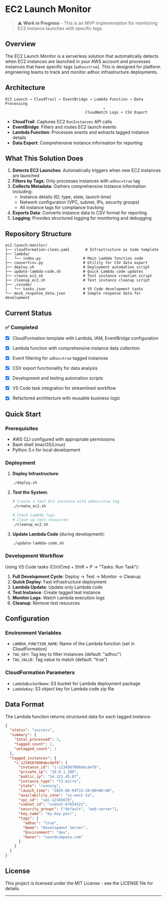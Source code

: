 # EC2 Launch Monitor

> ⚠️ **Work in Progress** - This is an MVP implementation for monitoring EC2 instance launches with specific tags.

## Overview

The EC2 Launch Monitor is a serverless solution that automatically detects when EC2 instances are launched in your AWS account and processes instances that have specific tags (`adhoc=true`). This is designed for platform engineering teams to track and monitor adhoc infrastructure deployments.

## Architecture

```
EC2 Launch → CloudTrail → EventBridge → Lambda Function → Data Processing
                                            ↓
                                    CloudWatch Logs + CSV Export
```

- **CloudTrail**: Captures EC2 `RunInstances` API calls
- **EventBridge**: Filters and routes EC2 launch events
- **Lambda Function**: Processes events and extracts tagged instance details
- **Data Export**: Comprehensive instance information for reporting

## What This Solution Does

1. **Detects EC2 Launches**: Automatically triggers when new EC2 instances are launched
2. **Filters by Tags**: Only processes instances with `adhoc=true` tag
3. **Collects Metadata**: Gathers comprehensive instance information including:
   - Instance details (ID, type, state, launch time)
   - Network configuration (VPC, subnet, IPs, security groups)
   - All instance tags for compliance tracking
4. **Exports Data**: Converts instance data to CSV format for reporting
5. **Logging**: Provides structured logging for monitoring and debugging

## Repository Structure

```
ec2-launch-monitor/
├── cloudformation-clean.yaml       # Infrastructure as Code template
├── lambda/
│   └── index.py                   # Main Lambda function code
├── convertcsv.py                  # Utility for CSV data export
├── deploy.sh                      # Deployment automation script
├── update-lambda-code.sh          # Quick Lambda code updates
├── create_ec2.sh                  # Test instance creation script
├── cleanup_ec2.sh                 # Test instance cleanup script
├── .vscode/
│   └── tasks.json                 # VS Code development tasks
└── mock_response_data.json        # Sample response data for development
```

## Current Status

### ✅ Completed
- [x] CloudFormation template with Lambda, IAM, EventBridge configuration
- [x] Lambda function with comprehensive instance data collection
- [x] Event filtering for `adhoc=true` tagged instances
- [x] CSV export functionality for data analysis
- [x] Development and testing automation scripts
- [x] VS Code task integration for streamlined workflow
- [x] Refactored architecture with reusable business logic


## Quick Start

### Prerequisites
- AWS CLI configured with appropriate permissions
- Bash shell (macOS/Linux)
- Python 3.x for local development

### Deployment

1. **Deploy Infrastructure**:
   ```bash
   ./deploy.sh
   ```

2. **Test the System**:
   ```bash
   # Create a test EC2 instance with adhoc=true tag
   ./create_ec2.sh
   
   # Check Lambda logs
   # Clean up test resources
   ./cleanup_ec2.sh
   ```

3. **Update Lambda Code** (during development):
   ```bash
   ./update-lambda-code.sh
   ```

### Development Workflow

Using VS Code tasks (Ctrl/Cmd + Shift + P → "Tasks: Run Task"):

1. **Full Development Cycle**: Deploy → Test → Monitor → Cleanup
2. **Quick Deploy**: Fast infrastructure deployment
3. **Lambda Update**: Update only Lambda code
4. **Test Instance**: Create tagged test instance
5. **Monitor Logs**: Watch Lambda execution logs
6. **Cleanup**: Remove test resources

## Configuration

### Environment Variables
- `LAMBDA_FUNCTION_NAME`: Name of the Lambda function (set in CloudFormation)
- `TAG_KEY`: Tag key to filter instances (default: "adhoc")
- `TAG_VALUE`: Tag value to match (default: "true")

### CloudFormation Parameters
- `LambdaBucketName`: S3 bucket for Lambda deployment package
- `LambdaKey`: S3 object key for Lambda code zip file

## Data Format

The Lambda function returns structured data for each tagged instance:

```json
{
  "status": "success",
  "summary": {
    "total_processed": 3,
    "tagged_count": 2,
    "untagged_count": 1
  },
  "tagged_instances": {
    "i-1234567890abcdef0": {
      "instance_id": "i-1234567890abcdef0",
      "private_ip": "10.0.1.100",
      "public_ip": "54.123.45.67",
      "instance_type": "t3.micro",
      "state": "running",
      "launch_time": "2025-08-04T15:30:00+00:00",
      "availability_zone": "us-east-1a",
      "vpc_id": "vpc-12345678",
      "subnet_id": "subnet-87654321",
      "security_groups": ["default", "web-server"],
      "key_name": "my-key-pair",
      "tags": {
        "adhoc": "true",
        "Name": "Development Server",
        "Environment": "dev",
        "Owner": "user@company.com"
      }
    }
  }
}
```

## License

This project is licensed under the MIT License - see the LICENSE file for details.

---

